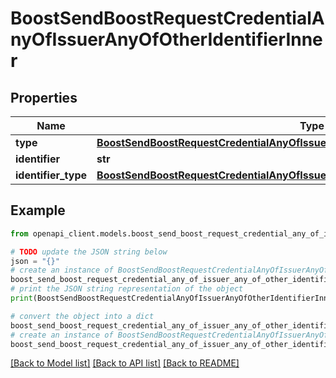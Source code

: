 # BoostSendBoostRequestCredentialAnyOfIssuerAnyOfOtherIdentifierInner


## Properties

Name | Type | Description | Notes
------------ | ------------- | ------------- | -------------
**type** | [**BoostSendBoostRequestCredentialAnyOfIssuerAnyOfAddressType**](BoostSendBoostRequestCredentialAnyOfIssuerAnyOfAddressType.md) |  | 
**identifier** | **str** |  | 
**identifier_type** | [**BoostSendBoostRequestCredentialAnyOfIssuerAnyOfOtherIdentifierInnerIdentifierType**](BoostSendBoostRequestCredentialAnyOfIssuerAnyOfOtherIdentifierInnerIdentifierType.md) |  | 

## Example

```python
from openapi_client.models.boost_send_boost_request_credential_any_of_issuer_any_of_other_identifier_inner import BoostSendBoostRequestCredentialAnyOfIssuerAnyOfOtherIdentifierInner

# TODO update the JSON string below
json = "{}"
# create an instance of BoostSendBoostRequestCredentialAnyOfIssuerAnyOfOtherIdentifierInner from a JSON string
boost_send_boost_request_credential_any_of_issuer_any_of_other_identifier_inner_instance = BoostSendBoostRequestCredentialAnyOfIssuerAnyOfOtherIdentifierInner.from_json(json)
# print the JSON string representation of the object
print(BoostSendBoostRequestCredentialAnyOfIssuerAnyOfOtherIdentifierInner.to_json())

# convert the object into a dict
boost_send_boost_request_credential_any_of_issuer_any_of_other_identifier_inner_dict = boost_send_boost_request_credential_any_of_issuer_any_of_other_identifier_inner_instance.to_dict()
# create an instance of BoostSendBoostRequestCredentialAnyOfIssuerAnyOfOtherIdentifierInner from a dict
boost_send_boost_request_credential_any_of_issuer_any_of_other_identifier_inner_from_dict = BoostSendBoostRequestCredentialAnyOfIssuerAnyOfOtherIdentifierInner.from_dict(boost_send_boost_request_credential_any_of_issuer_any_of_other_identifier_inner_dict)
```
[[Back to Model list]](../README.md#documentation-for-models) [[Back to API list]](../README.md#documentation-for-api-endpoints) [[Back to README]](../README.md)


